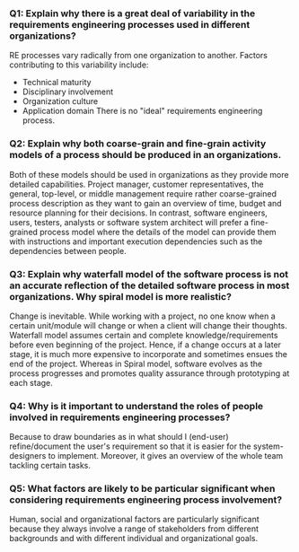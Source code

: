### Q1: Explain why there is a great deal of variability in the requirements engineering processes used in different organizations?
RE processes vary radically from one organization to another. Factors contributing to this variability include:
- Technical maturity
- Disciplinary involvement
- Organization culture
- Application domain
There is no "ideal" requirements engineering process.

### Q2: Explain why both coarse-grain and fine-grain activity models of a process should be produced in an organizations.
Both of these models should be used in organizations as they provide more detailed capabilities.
Project manager, customer representatives, the general, top-level, or middle management require rather coarse-grained process description as they want to gain an overview of time, budget and resource planning for their decisions. In contrast, software engineers, users, testers, analysts or software system architect will prefer a fine-grained process model where the details of the model can provide them with instructions and important execution dependencies such as the dependencies between people. 


### Q3: Explain why waterfall model of the software process is not an accurate reflection of the detailed software process in most organizations. Why spiral model is more realistic?
Change is inevitable. While working with a project, no one know when a certain unit/module will change or when a client will change their thoughts. Waterfall model assumes certain and complete knowledge/requirements before even beginning of the project. Hence, if a change occurs at a later stage, it is much more expensive to incorporate and sometimes ensues the end of the project. Whereas in Spiral model, software evolves as the process progresses and promotes quality assurance through prototyping at each stage. 

### Q4: Why is it important to understand the roles of people involved in requirements engineering processes?
Because to draw boundaries as in what should I (end-user) refine/document the user's requirement so that it is easier for the system-designers to implement. Moreover, it gives an overview of the whole team tackling certain tasks.

### Q5: What factors are likely to be particular significant when considering requirements engineering process involvement?
Human, social and organizational factors are particularly significant because they always involve a range of stakeholders from different backgrounds and with different individual and organizational goals.
